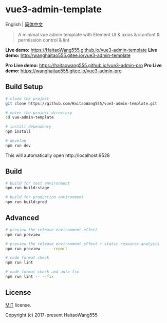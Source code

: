 # vue3-admin-template

English | [简体中文](./README-zh.md)

> A minimal vue admin template with Element UI & axios & iconfont & permission control & lint

**Live demo:** https://HaitaoWang555.github.io/vue3-admin-template
**Live demo:** http://wanghaitao555.gitee.io/vue3-admin-template

**Pro Live demo:** https://haitaowang555.github.io/vue3-admin-pro
**Pro Live demo:** https://wanghaitao555.gitee.io/vue3-admin-pro


## Build Setup

```bash
# clone the project
git clone https://github.com/HaitaoWang555/vue3-admin-template.git

# enter the project directory
cd vue-admin-template

# install dependency
npm install

# develop
npm run dev
```

This will automatically open http://localhost:9528

## Build

```bash
# build for test environment
npm run build:stage

# build for production environment
npm run build:prod
```

## Advanced

```bash
# preview the release environment effect
npm run preview

# preview the release environment effect + static resource analysis
npm run preview -- --report

# code format check
npm run lint

# code format check and auto fix
npm run lint -- --fix
```

## License

[MIT](https://github.com/HaitaoWang555/vue3-admin-template/blob/master/LICENSE) license.

Copyright (c) 2017-present HaitaoWang555
